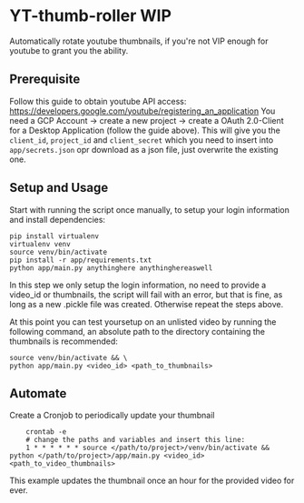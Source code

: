 # YT-thumb-roller WIP

Automatically rotate youtube thumbnails, if you're not VIP enough for youtube to grant you the ability.

## Prerequisite

Follow this guide to obtain youtube API access: https://developers.google.com/youtube/registering_an_application
You need a GCP Account -> create a new project -> create a OAuth 2.0-Client for a Desktop Application (follow the guide above). 
This will give you the `client_id`, `project_id` and `client_secret` which you need to insert into `app/secrets.json` opr download as a json file, just overwrite the existing one.

## Setup and Usage

Start with running the script once manually, to setup your login information and install dependencies:

    pip install virtualenv
    virtualenv venv
    source venv/bin/activate
    pip install -r app/requirements.txt
    python app/main.py anythinghere anythinghereaswell

In this step we only setup the login information, no need to provide a video_id or thumbnails, the script will fail with an error, but that is fine, as long as a new .pickle file was created. Otherwise repeat the steps above.

At this point you can test yoursetup on an unlisted video by running the following command, an absolute path to the directory containing the thumbnails is recommended:

    source venv/bin/activate && \
    python app/main.py <video_id> <path_to_thumbnails>

## Automate

Create a Cronjob to periodically update your thumbnail

        crontab -e
        # change the paths and variables and insert this line:
        1 * * * * * * source </path/to/project>/venv/bin/activate && python </path/to/project>/app/main.py <video_id> <path_to_video_thumbnails>

This example updates the thumbnail once an hour for the provided video for ever.
